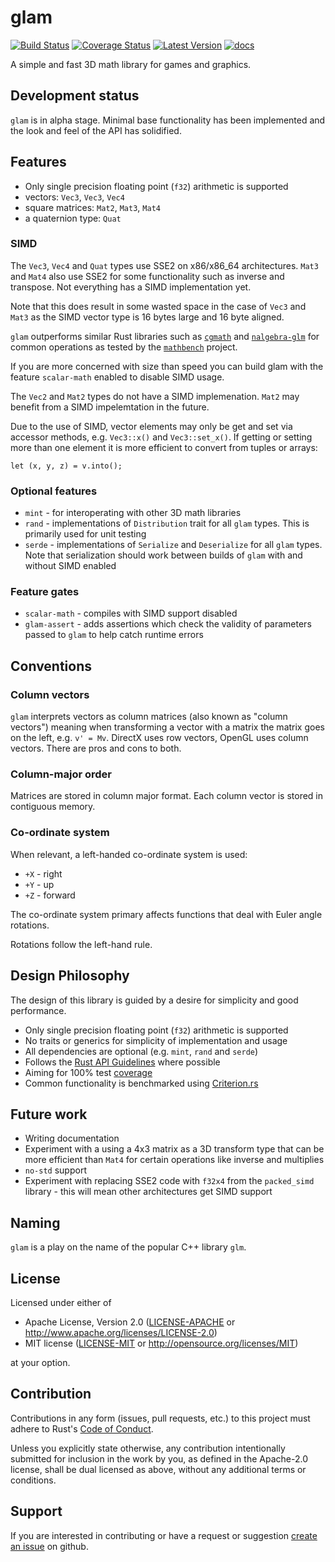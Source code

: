 # glam

[![Build Status]][travis-ci] [![Coverage Status]][coveralls.io]
[![Latest Version]][crates.io] [![docs]][docs.rs]

A simple and fast 3D math library for games and graphics.

## Development status

`glam` is in alpha stage. Minimal base functionality has been implemented
and the look and feel of the API has solidified.

## Features

* Only single precision floating point (`f32`) arithmetic is supported
* vectors: `Vec3`, `Vec3`, `Vec4`
* square matrices: `Mat2`, `Mat3`, `Mat4`
* a quaternion type: `Quat`

### SIMD

The `Vec3`, `Vec4` and `Quat` types use SSE2 on x86/x86_64 architectures. `Mat3`
and `Mat4` also use SSE2 for some functionality such as inverse and transpose.
Not everything has a SIMD implementation yet.

Note that this does result in some wasted space in the case of `Vec3` and `Mat3`
as the SIMD vector type is 16 bytes large and 16 byte aligned.

`glam` outperforms similar Rust libraries such as [`cgmath`][cgmath] and
[`nalgebra-glm`][nalgebra-glm] for common operations as tested by the
[`mathbench`][mathbench] project.

If you are more concerned with size than speed you can build glam with the
feature `scalar-math` enabled to disable SIMD usage.

The `Vec2` and `Mat2` types do not have a SIMD implemenation. `Mat2` may benefit
from a SIMD impelemtation in the future.

Due to the use of SIMD, vector elements may only be get and set via accessor
methods, e.g. `Vec3::x()` and `Vec3::set_x()`. If getting or setting more than
one element it is more efficient to convert from tuples or arrays:

```
let (x, y, z) = v.into();
```

### Optional features

* `mint` - for interoperating with other 3D math libraries
* `rand` - implementations of `Distribution` trait for all `glam` types. This
  is primarily used for unit testing
* `serde` - implementations of `Serialize` and `Deserialize` for all `glam`
  types. Note that serialization should work between builds of `glam` with and
  without SIMD enabled

### Feature gates

* `scalar-math` - compiles with SIMD support disabled
* `glam-assert` - adds assertions which check the validity of parameters passed to
  `glam` to help catch runtime errors

## Conventions

### Column vectors

`glam` interprets vectors as column matrices (also known as "column vectors")
meaning when transforming a vector with a matrix the matrix goes on the left,
e.g. `v' = Mv`.  DirectX uses row vectors, OpenGL uses column vectors. There
are pros and cons to both.

### Column-major order

Matrices are stored in column major format. Each column vector is stored in
contiguous memory.

### Co-ordinate system

When relevant, a left-handed co-ordinate system is used:

* `+X` - right
* `+Y` - up
* `+Z` - forward

The co-ordinate system primary affects functions that deal with Euler angle
rotations.

Rotations follow the left-hand rule.

## Design Philosophy

The design of this library is guided by a desire for simplicity and good
performance.

* Only single precision floating point (`f32`) arithmetic is supported
* No traits or generics for simplicity of implementation and usage
* All dependencies are optional (e.g. `mint`, `rand` and `serde`)
* Follows the [Rust API Guidelines] where possible
* Aiming for 100% test [coverage][coveralls.io]
* Common functionality is benchmarked using [Criterion.rs]

## Future work

* Writing documentation
* Experiment with a using a 4x3 matrix as a 3D transform type that can be more
  efficient than `Mat4` for certain operations like inverse and multiplies
* `no-std` support
* Experiment with replacing SSE2 code with `f32x4` from the `packed_simd`
  library - this will mean other architectures get SIMD support

## Naming

`glam` is a play on the name of the popular C++ library `glm`.

## License

Licensed under either of

* Apache License, Version 2.0 ([LICENSE-APACHE](LICENSE-APACHE)
  or http://www.apache.org/licenses/LICENSE-2.0)
* MIT license ([LICENSE-MIT](LICENSE-MIT)
  or http://opensource.org/licenses/MIT)

at your option.

## Contribution

Contributions in any form (issues, pull requests, etc.) to this project must
adhere to Rust's [Code of Conduct].

Unless you explicitly state otherwise, any contribution intentionally submitted
for inclusion in the work by you, as defined in the Apache-2.0 license, shall be
dual licensed as above, without any additional terms or conditions.

## Support
If you are interested in contributing or have a request or suggestion
[create an issue] on github.

[Build Status]: https://travis-ci.org/bitshifter/glam-rs.svg?branch=master
[travis-ci]: https://travis-ci.org/bitshifter/glam-rs
[Coverage Status]: https://coveralls.io/repos/github/bitshifter/glam-rs/badge.svg?branch=master
[coveralls.io]: https://coveralls.io/github/bitshifter/glam-rs?branch=master
[Code of Conduct]: https://www.rust-lang.org/en-US/conduct.html
[Latest Version]: https://img.shields.io/crates/v/glam.svg
[crates.io]: https://crates.io/crates/glam/
[docs]: https://docs.rs/glam/badge.svg
[docs.rs]: https://docs.rs/glam/
[Rust API Guidelines]: https://rust-lang-nursery.github.io/api-guidelines/
[Criterion.rs]: https://bheisler.github.io/criterion.rs/book/index.html
[cgmath]: https://github.com/rustgd/cgmath
[nalgebra-glm]: https://github.com/rustsim/nalgebra
[mathbench]: https://github.com/bitshifter/mathbench-rs
[create an issue]: https://github.com/bitshifter/glam-rs/issues
